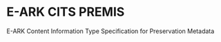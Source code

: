 E-ARK CITS PREMIS
=================

E-ARK Content Information Type Specification for Preservation Metadata
